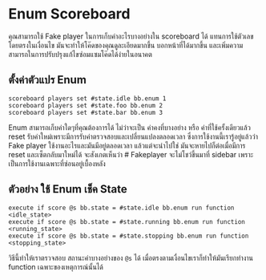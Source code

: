 # Enum Scoreboard

คุณสามารถใช้ Fake player ในการเก็บค่าอะไรบางอย่างใน scoreboard ได้ แทนการใช้ตัวเลขโดยตรงในเงื่อนไข มันจะทำให้โค๊ดของคุณดูละเอียดมากขึ้น บอกหน้าที่ได้มากขึ้น และเพิ่มความสามารถในการปรับปรุงแก้ไขซ่อมแซมโค๊ดได้ง่ายในอนาคต

## ตั้งค่าตัวแปร Enum

```
scoreboard players set #state.idle bb.enum 1
scoreboard players set #state.foo bb.enum 2
scoreboard players set #state.bar bb.enum 3
```
Enum สามารถเก็บค่าใดๆที่คุณต้องการได้ ไม่ว่าจะเป็น ค่าคงที่บางอย่าง หรือ ค่าที่ใช้ครั้งเดียวแล้ว reset รับค่าใหม่เพราะมีการรับค่าตรวจสอบและเปลี่ยนแปลงตลอดเวลา ซึ่งการใช้งานนี้เรารู้อยู่แล้วว่า Fake player ใช้งานอะไรและมันมีอยู่ตลอดเวลา แล้วแต่จะนำไปใช่ มันจะหายไปก็ต่อเมื่อมีการ reset และเซ็ตกลับมาใหม่ได้ จะสังเกตเห็นว่า # Fakeplayer จะไม่โชว์ขึ้นมาที่ sidebar เพราะเป็นการใช้งานเฉพาะที่ซ่อนอยู่เบื้องหลัง

## ตัวอย่าง ใช้ Enum เช็ค State

```
execute if score @s bb.state = #state.idle bb.enum run function <idle_state>
execute if score @s bb.state = #state.running bb.enum run function <running_state>
execute if score @s bb.state = #state.stopping bb.enum run function <stopping_state>
```
วิธีนี้ทำให้เราตรวจสอบ สถานะค่าบางอย่างของ `@s` ได้ เมื่อตรงตามเงื่อนไขเราก็ทำให้มันเรียกทำงาน function เฉพาะของเหตุการณ์นั้นได้
